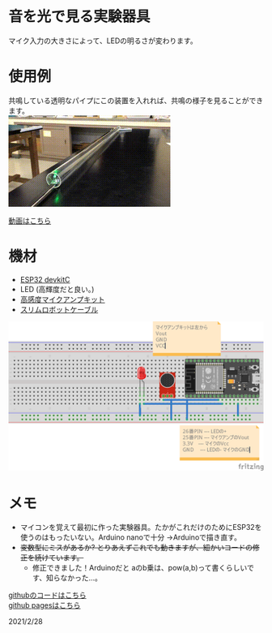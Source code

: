 # 音を光で見る実験器具
マイク入力の大きさによって、LEDの明るさが変わります。

# 使用例
共鳴している透明なパイプにこの装置を入れれば、共鳴の様子を見ることができます。  
![test](resAnime.gif)

[動画はこちら](http://www.youtube.com/watch?v=J2FA-ZiDZbw "気柱の共鳴を音で見る")


# 機材
* [ESP32 devkitC](https://akizukidenshi.com/catalog/g/gM-11819/)
* LED (高輝度だと良い。)
* [高感度マイクアンプキット](https://akizukidenshi.com/catalog/g/gK-05757/)
* [スリムロボットケーブル](https://akizukidenshi.com/catalog/g/gP-07456/)

![回路図](fig/zu.png)


# メモ
* マイコンを覚えて最初に作った実験器具。たかがこれだけのためにESP32を使うのはもったいない。Arduino nanoで十分
  →Arduinoで描き直す。
* ~~変数型にミスがあるか? とりあえずこれでも動きますが、細かいコードの修正を続けています。~~
  * 修正できました！Arduinoだと aのb乗は、pow(a,b)って書くらしいです、知らなかった...。


[githubのコードはこちら](https://github.com/phys-ken/volume_led2)  
[github pagesはこちら](https://phys-ken.github.io/volume_led2/README.html)  

2021/2/28